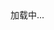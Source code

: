 <!DOCTYPE html><html lang="en"> <head> <meta charset="UTF-8"> <title>Docsify-Guide</title> <meta http-equiv="X-UA-Compatible" content="IE=edge,chrome=1" /> <meta name="description" content="Description"> <meta name="viewport" content="width=device-width, user-scalable=no, initial-scale=1.0, maximum-scale=1.0, minimum-scale=1.0"> <!-- 设置浏览器图标 --> <link rel="icon" href="/favicon.ico" type="image/x-icon" /> <link rel="shortcut icon" href="/favicon.ico" type="image/x-icon" /> <!-- 默认主题 --> <link rel="stylesheet" href="//cdn.jsdelivr.net/npm/docsify/lib/themes/vue.css"></head> <body> <!-- 定义加载时候的动作 --> <div id="app">加载中...</div> <script> window.$docsify = { // 项目名称 name: 'Docsify-Guide', // 仓库地址，点击右上角的Github章鱼猫头像会跳转到此地址 repo: 'https://github.com/YSGStudyHards', // 侧边栏支持，默认加载的是项目根目录下的_sidebar.md文件 loadSidebar: true, // 导航栏支持，默认加载的是项目根目录下的_navbar.md文件 loadNavbar: true, // 封面支持，默认加载的是项目根目录下的_coverpage.md文件 coverpage: true, // 最大支持渲染的标题层级 maxLevel: 5, // 自定义侧边栏后默认不会再生成目录，设置生成目录的最大层级（建议配置为2-4） subMaxLevel: 4, // 小屏设备下合并导航栏到侧边栏 mergeNavbar: true, /*搜索相关设置*/ search: { maxAge: 86400000,// 过期时间，单位毫秒，默认一天 paths: 'auto',// 注意：仅适用于 paths: 'auto' 模式 placeholder: '搜索', // 支持本地化 placeholder: { '/zh-cn/': '搜索', '/': 'Type to search' }, noData: '找不到结果', depth: 4, hideOtherSidebarContent: false, namespace: 'Docsify-Guide', } }</script> <!-- docsify的js依赖 --> <script src="//cdn.jsdelivr.net/npm/docsify/lib/docsify.min.js"></script> <!-- emoji表情支持 --> <script src="//cdn.jsdelivr.net/npm/docsify/lib/plugins/emoji.min.js"></script> <!-- 图片放大缩小支持 --> <script src="//cdn.jsdelivr.net/npm/docsify/lib/plugins/zoom-image.min.js"></script> <!-- 搜索功能支持 --> <script src="//cdn.jsdelivr.net/npm/docsify/lib/plugins/search.min.js"></script> <!--在所有的代码块上添加一个简单的Click to copy按钮来允许用户从你的文档中轻易地复制代码--> <script src="//cdn.jsdelivr.net/npm/docsify-copy-code/dist/docsify-copy-code.min.js"></script></body> </html>